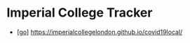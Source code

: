 # Imperial College Tracker

- [[go]] https://imperialcollegelondon.github.io/covid19local/

[//begin]: # "Autogenerated link references for markdown compatibility"
[go]: go "Go"
[//end]: # "Autogenerated link references"
